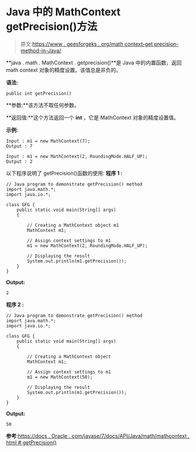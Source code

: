 # Java 中的 MathContext getPrecision()方法

> 原文:[https://www . geesforgeks . org/math context-get precision-method-in-Java/](https://www.geeksforgeeks.org/mathcontext-getprecision-method-in-java/)

**java . math . MathContext . getprecision()**是 Java 中的内置函数，返回 math context 对象的精度设置。该值总是非负的。

**语法:**

```
public int getPrecision()
```

**参数:**该方法不取任何参数。

**返回值:**这个方法返回一个 **int** ，它是 MathContext 对象的精度设置值。

**示例:**

```
Input : m1 = new MathContext(7); 
Output : 7

Input : m1 = new MathContext(2, RoundingMode.HALF_UP);
Output : 2

```

以下程序说明了 getPrecision()函数的使用:
**程序 1 :**

```
// Java program to demonstrate getPrecision() method
import java.math.*;
import java.io.*;

class GFG {
    public static void main(String[] args)
    {

        // Creating a MathContext object m1
        MathContext m1;

        // Assign context settings to m1
        m1 = new MathContext(2, RoundingMode.HALF_UP);

        // Displaying the result
        System.out.println(m1.getPrecision());
    }
}
```

**Output:**

```
2

```

**程序 2 :**

```
// Java program to demonstrate getPrecision() method
import java.math.*;
import java.io.*;

class GFG {
    public static void main(String[] args)
    {

        // Creating a MathContext object
        MathContext m1;

        // Assign context settings to m1
        m1 = new MathContext(50);

        // Displaying the result
        System.out.println(m1.getPrecision());
    }
}
```

**Output:**

```
50

```

**参考**:[https://docs . Oracle . com/javase/7/docs/API/Java/math/mathcontext . html # getPrecision()](https://docs.oracle.com/javase/7/docs/api/java/math/MathContext.html#getPrecision())